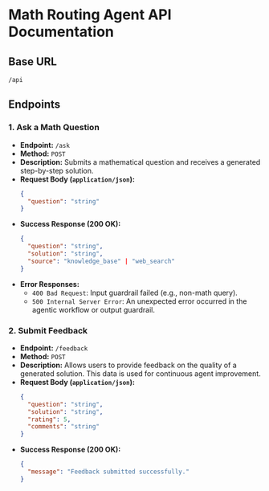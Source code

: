 # Math Routing Agent API Documentation

## Base URL
`/api`

## Endpoints

### 1. Ask a Math Question
* **Endpoint:** `/ask`
* **Method:** `POST`
* **Description:** Submits a mathematical question and receives a generated step-by-step solution.
* **Request Body (`application/json`):**
    ```json
    {
      "question": "string"
    }
    ```
* **Success Response (200 OK):**
    ```json
    {
      "question": "string",
      "solution": "string",
      "source": "knowledge_base" | "web_search"
    }
    ```
* **Error Responses:**
    * `400 Bad Request`: Input guardrail failed (e.g., non-math query).
    * `500 Internal Server Error`: An unexpected error occurred in the agentic workflow or output guardrail.

### 2. Submit Feedback
* **Endpoint:** `/feedback`
* **Method:** `POST`
* **Description:** Allows users to provide feedback on the quality of a generated solution. This data is used for continuous agent improvement.
* **Request Body (`application/json`):**
    ```json
    {
      "question": "string",
      "solution": "string",
      "rating": 5,
      "comments": "string"
    }
    ```
* **Success Response (200 OK):**
    ```json
    {
      "message": "Feedback submitted successfully."
    }
    ```